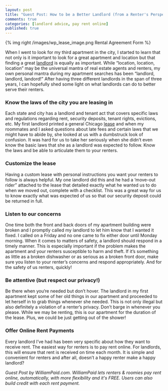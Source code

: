 ```yaml
---
layout: post
title: "Guest Post: How to be a Better Landlord (from a Renter's Perspective)"
comments: true
categories: [landlord advice, pay rent online]
published: true
---
```


{% img right /images/wp_lease_image.png Rental Agreement Form %}

When I went to look for my third apartment in the city, I started to learn that not
only is it important to look for a great apartment and location but that finding a
great [landlord][1] is equally as important. While “location, location, location” may be
the universal mantra of real estate agents and renters, my own personal mantra
during my apartment searches has been “landlord, landlord, landord!”
After having three different landlords in the span of three years, I can hopefully shed
some light on what landlords can do to better serve their renters.

### Know the laws of the city you are leasing in

Each state and city has a landlord and tenant act that covers specific laws and
regulations regarding rent, security deposits, tenant rights, evictions, etc. My first
landlord printed a general Chicago [lease][2] and when my roommates and I asked
questions about late fees and certain laws that we might have to abide by, she
looked at us with a dumbstruck look of confusion. It was hard for us to take her
seriously when she didn’t even know the basic laws that she as a landlord was
expected to follow. Know the laws and be able to articulate them to your renters.

### Customize the lease
Having a custom lease with personal instructions you want your renters to follow
is always helpful. My one landlord did this and he had a ‘move-out rider” attached
to the lease that detailed exactly what he wanted us to do when we moved out,
complete with a checklist. This was a great way for us to know exactly what was
expected of us so that our security deposit could be returned in full.

### Listen to our concerns

One time both the front and back doors of my apartment building were broken and
I promptly called my landlord to let him know that I wanted it fixed. I called on a
Friday and no one came to fix either door until Monday morning. When it comes to
matters of safety, a landlord should respond in a timely manner. This is especially
important if the problem makes the apartment and your renters susceptible to
harm and theft. If it’s something as little as a broken dishwasher or as serious as
a broken front door, make sure you listen to your renter’s concerns and respond
appropriately. And for the safety of us renters, quickly!

### Be attentive (but respect our privacy!)
Be there when you‘re needed but don’t hover. The landlord in my first apartment
kept some of her old things in our apartment and proceeded to let herself in to grab
things whenever she needed. This is not only illegal but also definitely a violation
of a renter’s privacy. Don’t barge in whenever you please. While we may be renting,
this is our apartment for the duration of the lease. Plus, we could be just getting out
of the shower!

### Offer Online Rent Payments
Every landlord I’ve had has been very specific about how they want to receive rent.
The easiest way for renters is to pay rent online. For landlords, this will ensure that
rent is received on time each month. It is simple and convenient for renters and
after all, doesn’t a happy renter make a happy landlord?

*Guest Post by WilliamPaid.com. WilliamPaid lets renters & roomies pay rent online,
automatically, with more flexibility and it's FREE. Users can also build credit with each
rent payment.*

[1]: http://www.williampaid.com/blog/index.php/2012/07/a-good-landlord-is-not-always-easy-to-find/
[2]: http://www.williampaid.com/blog/index.php/2012/04/renting-an-apartment-top-10-questions-to-ask-a-landlord-before-signing-a-lease/
[3]: http://www.williampaid.com/pay-rent-online
